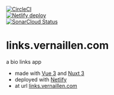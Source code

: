 
[![CircleCI][circle-image]][circle-url]<br/>
[![Netlify deploy][netlify-image]][netlify-url]<br/>
[![SonarCloud Status][sonarcloud-image]][sonarcloud-url]<br/>


# links.vernaillen.com

a bio links app 
 * made with [Vue 3](https://vuejs.org/) and [Nuxt 3](https://nuxt.com)
 * deployed with [Netlify](https://netlify.app/) 
 * at url [links.vernaillen.com](https://links.vernaillen.com)



[circle-url]: https://circleci.com/gh/vernaillen/links.vernaillen.com
[circle-image]: https://img.shields.io/circleci/project/github/vernaillen/links.vernaillen.com/master.svg?style=for-the-badge&logo=circleci

[netlify-url]: https://app.netlify.com/sites/links-vernaillen/deploys
[netlify-image]: https://img.shields.io/netlify/1a5a4d54-0d64-449f-adf4-41e46e1e09aa?style=for-the-badge&logo=netlify

[sonarcloud-url]: https://sonarcloud.io/project/overview?id=links.vernaillen.com
[sonarcloud-image]: https://img.shields.io/sonar/quality_gate/links.vernaillen.com/master?server=https%3A%2F%2Fsonarcloud.io&style=for-the-badge&logo=sonar
